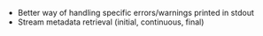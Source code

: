 - Better way of handling specific errors/warnings printed in stdout
- Stream metadata retrieval (initial, continuous, final)
